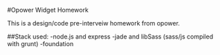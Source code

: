 #Opower Widget Homework

This is a design/code pre-interveiw homework from opower.

##Stack used:
-node.js and express
-jade and libSass (sass/js compiled with grunt)
-foundation
